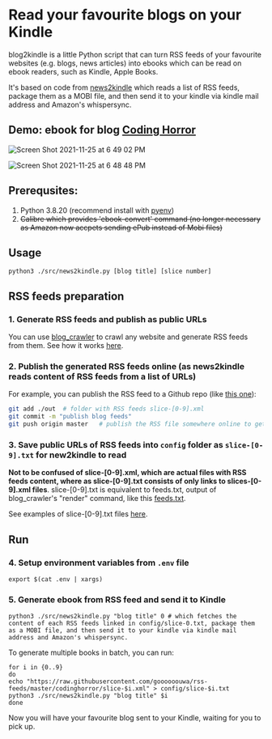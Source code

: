 # Read your favourite blogs on your Kindle

blog2kindle is a little Python script that can turn RSS feeds of your favourite websites (e.g. blogs, news articles) into ebooks which can be read on ebook readers, such as Kindle, Apple Books.

It's based on code from [news2kindle](https://github.com/goooooouwa/news2kindle) which reads a list of RSS feeds, package them as a MOBI file, and then send it to your kindle via kindle mail address and Amazon's whispersync.

## Demo: ebook for blog [Coding Horror](https://blog.codinghorror.com/)

![Screen Shot 2021-11-25 at 6 49 02 PM](https://user-images.githubusercontent.com/1495607/143427994-5eea1a37-2b73-4c71-9858-eed10ea09abd.png)

![Screen Shot 2021-11-25 at 6 48 48 PM](https://user-images.githubusercontent.com/1495607/143427976-0fa33f81-93e6-4271-8562-53cce35bd1e1.png)

## Prerequsites:

1. Python 3.8.20 (recommend install with [pyenv](https://github.com/pyenv/pyenv))
2. ~~Calibre which provides 'ebook-convert' command (no longer necessary as Amazon now accpets sending ePub instead of Mobi files)~~

## Usage

`python3 ./src/news2kindle.py [blog title] [slice number]`

## RSS feeds preparation

### 1. Generate RSS feeds and publish as public URLs

You can use [blog_crawler](https://github.com/goooooouwa/blog_crawler) to crawl any website and generate RSS feeds from them. See how it works [here](https://github.com/goooooouwa/blog_crawler/blob/master/README.md).

### 2. Publish the generated RSS feeds online (as news2kindle reads content of RSS feeds from a list of URLs)

For example, you can publish the RSS feed to a Github repo (like [this one](https://github.com/goooooouwa/rss-feeds/tree/master/codinghorror)):

```bash
git add ./out  # folder with RSS feeds slice-[0-9].xml
git commit -m "publish blog feeds"
git push origin master   # publish the RSS file somewhere online to get a public URL
```

### 3. Save public URLs of RSS feeds into `config` folder as `slice-[0-9].txt` for new2kindle to read

**Not to be confused of slice-[0-9].xml, which are actual files with RSS feeds content, where as slice-[0-9].txt consists of only links to slices-[0-9].xml files**. slice-[0-9].txt is equivalent to feeds.txt, output of blog_crawler's "render" command, like this [feeds.txt](https://github.com/goooooouwa/rss-feeds/tree/master/codinghorror).

See examples of slice-[0-9].txt files [here](https://github.com/goooooouwa/blog2kindle/blob/master/config).

## Run

### 4. Setup environment variables from `.env` file

`export $(cat .env | xargs)`

### 5. Generate ebook from RSS feed and send it to Kindle

```
python3 ./src/news2kindle.py "blog title" 0 # which fetches the content of each RSS feeds linked in config/slice-0.txt, package them as a MOBI file, and then send it to your kindle via kindle mail address and Amazon's whispersync.
```

To generate multiple books in batch, you can run:

```
for i in {0..9}
do
echo "https://raw.githubusercontent.com/goooooouwa/rss-feeds/master/codinghorror/slice-$i.xml" > config/slice-$i.txt
python3 ./src/news2kindle.py "blog title" $i
done
```

Now you will have your favourite blog sent to your Kindle, waiting for you to pick up.
